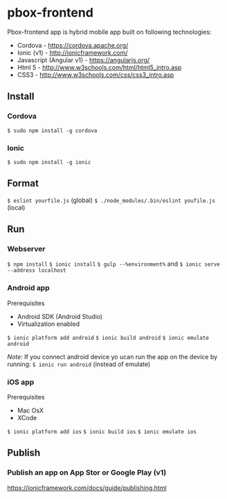 # pbox-frontend

Pbox-frontend app is hybrid mobile app built on following technologies:

* Cordova - https://cordova.apache.org/
* Ionic (v1) - http://ionicframework.com/
* Javascript (Angular v1) - https://angularjs.org/
* Html 5 - http://www.w3schools.com/html/html5_intro.asp
* CSS3 - http://www.w3schools.com/css/css3_intro.asp 

## Install
### Cordova
`$ sudo npm install -g cordova`

### Ionic
`$ sudo npm install -g ionic`

## Format
`$ eslint yourfile.js` (global)
`$ ./node_modules/.bin/eslint youfile.js` (local)

## Run
### Webserver
`$ npm install`
`$ ionic install`
`$ gulp --%environment%` and `$ ionic serve --address localhost`

### Android app
Prerequisites
* Android SDK (Android Studio)
* Virtualization enabled

`$ ionic platform add android`
`$ ionic build android`
`$ ionic emulate android`

*Note:* If you connect android device yo ucan run the app on the device by running:
`$ ionic run android` (instead of emulate)

### iOS app
Prerequisites
* Mac OsX
* XCode

`$ ionic platform add ios`
`$ ionic build ios`
`$ ionic emulate ios`

## Publish
### Publish an app on App Stor or Google Play (v1)
https://ionicframework.com/docs/guide/publishing.html 



